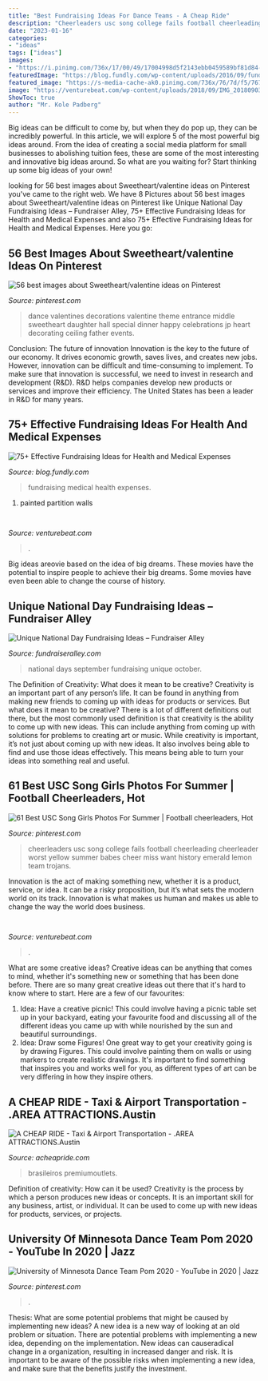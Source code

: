 ```yaml
---
title: "Best Fundraising Ideas For Dance Teams - A Cheap Ride"
description: "Cheerleaders usc song college fails football cheerleading cheerleader worst yellow summer babes cheer miss want history emerald lemon team trojans"
date: "2023-01-16"
categories:
- "ideas"
tags: ["ideas"]
images:
- "https://i.pinimg.com/736x/17/00/49/17004998d5f2143ebb0459589bf81d84--football-cheerleaders-college-cheerleading.jpg"
featuredImage: "https://blog.fundly.com/wp-content/uploads/2016/09/fundraising-ideas-for-medical-health-expenses-1.png"
featured_image: "https://s-media-cache-ak0.pinimg.com/736x/76/7d/f5/767df5e77a43e1889e5d1b1c19b03de9.jpg"
image: "https://venturebeat.com/wp-content/uploads/2018/09/IMG_20180903_100317.jpg?w=664"
ShowToc: true
author: "Mr. Kole Padberg"
---
```



Big ideas can be difficult to come by, but when they do pop up, they can be incredibly powerful. In this article, we will explore 5 of the most powerful big ideas around. From the idea of creating a social media platform for small businesses to abolishing tuition fees, these are some of the most interesting and innovative big ideas around. So what are you waiting for? Start thinking up some big ideas of your own!

	

		
looking for 56 best images about Sweetheart/valentine ideas on Pinterest you've came to the right web. We have 8 Pictures about 56 best images about Sweetheart/valentine ideas on Pinterest like Unique National Day Fundraising Ideas – Fundraiser Alley, 75+ Effective Fundraising Ideas for Health and Medical Expenses and also 75+ Effective Fundraising Ideas for Health and Medical Expenses. Here you go:
		
    
## 56 Best Images About Sweetheart/valentine Ideas On Pinterest

<img loading=lazy src="https://s-media-cache-ak0.pinimg.com/736x/76/7d/f5/767df5e77a43e1889e5d1b1c19b03de9.jpg" onerror="this.onerror=null;this.src='https://tse3.mm.bing.net/th?id=OIP.y_V7xGo-iFQbW5AkCMoVAgHaFj&amp;pid=15.1';" alt="56 best images about Sweetheart/valentine ideas on Pinterest">

_Source: pinterest.com_

>dance valentines decorations valentine theme entrance middle sweetheart daughter hall special dinner happy celebrations jp heart decorating ceiling father events. 

	

Conclusion: The future of innovation
Innovation is the key to the future of our economy. It drives economic growth, saves lives, and creates new jobs. However, innovation can be difficult and time-consuming to implement. To make sure that innovation is successful, we need to invest in research and development (R&D). R&D helps companies develop new products or services and improve their efficiency.
The United States has been a leader in R&D for many years.

    
## 75+ Effective Fundraising Ideas For Health And Medical Expenses

<img loading=lazy src="https://blog.fundly.com/wp-content/uploads/2016/09/fundraising-ideas-for-medical-health-expenses-1.png" onerror="this.onerror=null;this.src='https://tse1.mm.bing.net/th?id=OIP.N9NnH5No8v7kLMXzNblU0gHaDe&amp;pid=15.1';" alt="75+ Effective Fundraising Ideas for Health and Medical Expenses">

_Source: blog.fundly.com_

>fundraising medical health expenses. 

	

1. painted partition walls

    
## 

<img loading=lazy src="https://venturebeat.com/wp-content/uploads/2020/05/a100.jpg" onerror="this.onerror=null;this.src='https://tse1.mm.bing.net/th?id=OIP.yHL0eRs96Bh5NopbBzBT_gHaEQ&amp;pid=15.1';" alt="">

_Source: venturebeat.com_

>. 

	

Big ideas areovie based on the idea of big dreams. These movies have the potential to inspire people to achieve their big dreams. Some movies have even been able to change the course of history.

    
## Unique National Day Fundraising Ideas – Fundraiser Alley

<img loading=lazy src="https://fundraiseralley.com/wp-content/uploads/2020/04/sept-national-days.jpg" onerror="this.onerror=null;this.src='https://tse1.mm.bing.net/th?id=OIP.vzioTAmxJNt9-bUQArp43wAAAA&amp;pid=15.1';" alt="Unique National Day Fundraising Ideas – Fundraiser Alley">

_Source: fundraiseralley.com_

>national days september fundraising unique october. 

	

The Definition of Creativity: What does it mean to be creative?
Creativity is an important part of any person’s life. It can be found in anything from making new friends to coming up with ideas for products or services. But what does it mean to be creative? There is a lot of different definitions out there, but the most commonly used definition is that creativity is the ability to come up with new ideas. This can include anything from coming up with solutions for problems to creating art or music. While creativity is important, it’s not just about coming up with new ideas. It also involves being able to find and use those ideas effectively. This means being able to turn your ideas into something real and useful.

    
## 61 Best USC Song Girls Photos For Summer | Football Cheerleaders, Hot

<img loading=lazy src="https://i.pinimg.com/736x/17/00/49/17004998d5f2143ebb0459589bf81d84--football-cheerleaders-college-cheerleading.jpg" onerror="this.onerror=null;this.src='https://tse3.mm.bing.net/th?id=OIP.385Khk745qJgbnmQkWT0pAEsD3&amp;pid=15.1';" alt="61 Best USC Song Girls Photos For Summer | Football cheerleaders, Hot">

_Source: pinterest.com_

>cheerleaders usc song college fails football cheerleading cheerleader worst yellow summer babes cheer miss want history emerald lemon team trojans. 

	

Innovation is the act of making something new, whether it is a product, service, or idea. It can be a risky proposition, but it’s what sets the modern world on its track. Innovation is what makes us human and makes us able to change the way the world does business.

    
## 

<img loading=lazy src="https://venturebeat.com/wp-content/uploads/2018/09/IMG_20180903_100317.jpg?w=664" onerror="this.onerror=null;this.src='https://tse4.mm.bing.net/th?id=OIP.RDcB-YLVyI_c210PUJidMgHaGr&amp;pid=15.1';" alt="">

_Source: venturebeat.com_

>. 

	

What are some creative ideas?
Creative ideas can be anything that comes to mind, whether it's something new or something that has been done before. There are so many great creative ideas out there that it's hard to know where to start. Here are a few of our favourites: 
1. Idea: Have a creative picnic! This could involve having a picnic table set up in your backyard, eating your favourite food and discussing all of the different ideas you came up with while nourished by the sun and beautiful surroundings. 
2. Idea: Draw some Figures! One great way to get your creativity going is by drawing Figures. This could involve painting them on walls or using markers to create realistic drawings. It's important to find something that inspires you and works well for you, as different types of art can be very differing in how they inspire others. 

    
## A CHEAP RIDE - Taxi &amp; Airport Transportation - .AREA ATTRACTIONS.Austin

<img loading=lazy src="https://acheapride.com/yahoo_site_admin/assets/images/A_Cheap_Ride_-_Web_Site_Photos_-_Round_Rock_Premium_Outlets_-_09-11.241201739_std.jpg" onerror="this.onerror=null;this.src='https://tse1.mm.bing.net/th?id=OIP.Jqds_2WKRec1WSraC8o07AHaDt&amp;pid=15.1';" alt="A CHEAP RIDE - Taxi &amp; Airport Transportation - .AREA ATTRACTIONS.Austin">

_Source: acheapride.com_

>brasileiros premiumoutlets. 

	

Definition of creativity: How can it be used?
Creativity is the process by which a person produces new ideas or concepts. It is an important skill for any business, artist, or individual. It can be used to come up with new ideas for products, services, or projects.

    
## University Of Minnesota Dance Team Pom 2020 - YouTube In 2020 | Jazz

<img loading=lazy src="https://i.pinimg.com/originals/9b/4a/d4/9b4ad46cefdd464220d3b05acdcff1b7.jpg" onerror="this.onerror=null;this.src='https://tse3.mm.bing.net/th?id=OIP.v0uWc3Am0C2a0L4qha_htwHaFj&amp;pid=15.1';" alt="University of Minnesota Dance Team Pom 2020 - YouTube in 2020 | Jazz">

_Source: pinterest.com_

>. 

	

Thesis: What are some potential problems that might be caused by implementing new ideas?
A new idea is a new way of looking at an old problem or situation. There are potential problems with implementing a new idea, depending on the implementation. New ideas can causeradical change in a organization, resulting in increased danger and risk. It is important to be aware of the possible risks when implementing a new idea, and make sure that the benefits justify the investment.

